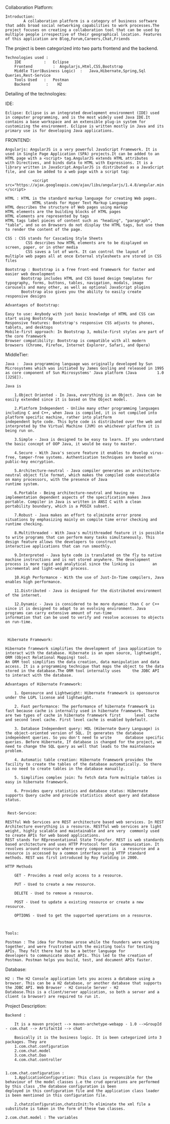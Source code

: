 Collaboration Platform:

	Introduction:
			A collaboration platform is a category of business software that adds broad social networking capabilities to work processes.The project focuses on creating a collaboration tool that can be used by multiple people irrespective of their geographical location. Features of this application are Blog,Forum,Careers,Chat,Friends

The project is been categorized into two parts frontend and the backend.
	
		
	Technologies used :
		IDE 	     :   Eclipse
		Frontend	     :  Angularjs,Html,CSS,Bootstrap
		Middle Tier(Business Logic)  :   Java,Hibernate,Spring,Sql Queries,Rest-Service
 		Tools Used   :   Postman
		Backend       :    H2

Detailing of the technologies:

IDE:

    Eclipse: Eclipse is an integrated development environment (IDE) used in computer programming, and is the most widely used Java IDE.It contains a base workspace and an extensible plug-in system for 	                 customizing the environment. Eclipse is written mostly in Java and its primary use is for developing Java applications.

FRONTEND:

    Angularjs: AngularJS is a very powerful JavaScript Framework. It is used in Single Page Application (SPA) projects.It can be added to an HTML page with a <script> tag.AngularJS extends HTML attributes 	     with Directives, and binds data to HTML with Expressions. It is a library written in JavaScript.AngularJS is distributed as a JavaScript file, and can be added to a web page with a script tag:

              	<script src="https://ajax.googleapis.com/ajax/libs/angularjs/1.4.8/angular.min.js"></script>
	  	
    HTML : HTML is the standard markup language for creating Web pages.                
                HTML stands for Hyper Text Markup Language
 	HTML describes the structure of Web pages using markup
	HTML elements are the building blocks of HTML pages
	HTML elements are represented by tags
	HTML tags label pieces of content such as "heading", "paragraph", "table", and so on Browsers do not display the HTML tags, but use them to render the content of the page.
   
    CSS : CSS stands for Cascading Style Sheets
             CSS describes how HTML elements are to be displayed on screen, paper, or in other media
             CSS saves a lot of work. It can control the layout of multiple web pages all at once External stylesheets are stored in CSS files

    Bootstrap : Bootstrap is a free front-end framework for faster and easier web development
	       Bootstrap includes HTML and CSS based design templates for typography, forms, buttons, tables, navigation, modals, image carousels and many other, as well as optional JavaScript plugins
	       Bootstrap also gives you the ability to easily create responsive designs

    Advantages of Bootstrap:

	Easy to use: Anybody with just basic knowledge of HTML and CSS can start using Bootstrap
	Responsive features: Bootstrap's responsive CSS adjusts to phones, tablets, and desktops
	Mobile-first approach: In Bootstrap 3, mobile-first styles are part of the core framework
	Browser compatibility: Bootstrap is compatible with all modern browsers (Chrome, Firefox, Internet Explorer, Safari, and Opera)


MiddleTier:

    Java :  Java programming language was originally developed by Sun Microsystems which was initiated by James Gosling and released in 1995 as core component of Sun Microsystems' Java platform (Java 		1.0 [J2SE]). 	
            
	Java is 
                         
 		1.Object Oriented - In Java, everything is an Object. Java can be easily extended since it is based on the Object model.

		2.Platform Independent - Unlike many other programming languages including C and C++, when Java is compiled, it is not compiled into platform specific machine, rather into platform 		                   independent byte code. This byte code is distributed over the web and interpreted by the Virtual Machine (JVM) on whichever platform it is being run on.

		3.Simple - Java is designed to be easy to learn. If you understand the basic concept of OOP Java, it would be easy to master.

		4.Secure - With Java's secure feature it enables to develop virus-free, tamper-free systems. Authentication techniques are based on public-key encryption.

		5.Architecture-neutral - Java compiler generates an architecture-neutral object file format, which makes the compiled code executable on many processors, with the presence of Java 		                  runtime system.

		6.Portable - Being architecture-neutral and having no implementation dependent aspects of the specification makes Java portable. Compiler in Java is written in ANSI C with a clean 		                    portability boundary, which is a POSIX subset.

		7.Robust - Java makes an effort to eliminate error prone situations by emphasizing mainly on compile time error checking and runtime checking.

		8.Multithreaded - With Java's multithreaded feature it is possible to write programs that can perform many tasks simultaneously. This design feature allows the developers to construct 		                  interactive applications that can run smoothly.

		9.Interpreted - Java byte code is translated on the fly to native machine instructions and is not stored anywhere. The development process is more rapid and analytical since the linking is 		an incremental and light-weight process.

		10.High Performance - With the use of Just-In-Time compilers, Java enables high performance.

		11.Distributed - Java is designed for the distributed environment of the internet.

		12.Dynamic - Java is considered to be more dynamic than C or C++ since it is designed to adapt to an evolving environment. Java programs can carry extensive amount of run-time 		                 information that can be used to verify and resolve accesses to objects on run-time.



     Hibernate Framework:
	
	Hibernate framework simplifies the development of java application to interact with the database. Hibernate is an open source, lightweight, ORM (Object Relational Mapping) tool.
	An ORM tool simplifies the data creation, data manipulation and data access. It is a programming technique that maps the object to the data stored in the database.The ORM tool internally uses 	the JDBC API to interact with the database.

	Advantages of Hibernate Framework:

		1. Opensource and Lightweight: Hibernate framework is opensource under the LGPL license and lightweight.

		2. Fast performance: The performance of hibernate framework is fast because cache is internally used in hibernate framework. There are two types of cache in hibernate framework first 		level cache and second level cache. First level cache is enabled bydefault.

		3. Database Independent query: HQL (Hibernate Query Language) is the object-oriented version of SQL. It generates the database independent queries. So you don't need to write 		database specific queries. Before Hibernate, If database is changed for the project, we need to change the SQL query as well that leads to the maintenance problem.

		4. Automatic table creation: Hibernate framework provides the facility to create the tables of the database automatically. So there is no need to create tables in the database manually.

		5. Simplifies complex join: To fetch data form multiple tables is easy in hibernate framework.

		6. Provides query statistics and database status: Hibernate supports Query cache and provide statistics about query and database status.


     Rest-Service:

	RESTful Web Services are REST architecture based web services. In REST Architecture everything is a resource. RESTful web services are light weight, highly scalable and maintainable and are very 	commonly used to create APIs for web based applications.
	REST stands for REpresentational State Transfer. REST is web standards based architecture and uses HTTP Protocol for data communication. It revolves around resource where every component is 	a resource and a resource is accessed by a common interface using HTTP standard methods. REST was first introduced by Roy Fielding in 2000.
	
	HTTP Methods

		GET - Provides a read only access to a resource.

		PUT - Used to create a new resource.

		DELETE - Used to remove a resource.

		POST - Used to update a existing resource or create a new resource.

		OPTIONS - Used to get the supported operations on a resource.



    Tools:

	Postman : The idea for Postman arose while the founders were working together, and were frustrated with the existing tools for testing APIs. They felt there had to be a better language for 		developers to communicate about APIs. This led to the creation of Postman. Postman helps you build, test, and document APIs faster. 

Database:

	H2 : The H2 Console application lets you access a database using a browser. This can be a H2 database, or another database that supports the JDBC API. Web Browser - H2 Console Server - H2 		        Database.This is a client/server application, so both a server and a client (a browser) are required to run it.


Project Description:

	Backend : 
		
		It is a maven project --> maven-archetype-webapp - 1.0 -->GroupId - com.chat --> ArtifactId --> chat
		
		Basically it is the business logic. It is been categorized into 3 packages. They are
		1.com.chat.configuration
		2.com.chat.model
		3.com.chat.Dao
		4.com.chat.controller


	1.com.chat.configuration : 
		1.ApplicationConfiguration: This class is responsible for the behaviour of the model classes i.e the crud operations are performed by this class ,the database configuration is been 		                  deployed in this configuration file and the application class loader is been mentioned in this configuration file.
		
		2.chatzzConfiguration,chatzzInit:To eliminate the xml file a substitute is taken in the form of these two classes.
		
	2.com.chat.model : The variables


 